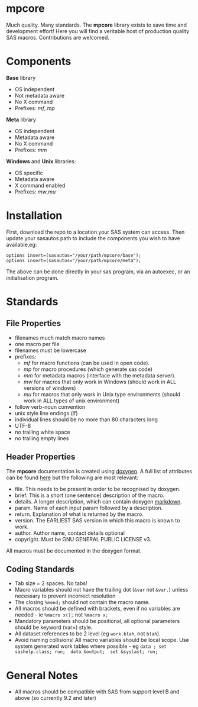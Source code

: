 # mpcore

Much quality.  Many standards.  The **mpcore** library exists to save time and development effort!  Here you will find a veritable host of production quality SAS macros. Contributions are welcomed.

# Components

**Base** library
 * OS independent
 * Not metadata aware 
 * No X command
 * Prefixes:  _mf_, _mp_

**Meta** library
 * OS independent
 * Metadata aware 
 * No X command
 * Prefixes: _mm_

**Windows** and **Unix** libraries:
 * OS specific
 * Metadata aware 
 * X command enabled
 * Prefixes: _mw_,_mu_

# Installation
First, download the repo to a location your SAS system can access. Then update your sasautos path to include the components you wish to have available,eg:

    options insert=(sasautos="/your/path/mpcore/base");
    options insert=(sasautos="/your/path/mpcore/meta");

The above can be done directly in your sas program, via an autoexec, or an initialisation program.  

# Standards

## File Properties
 - filenames much match macro names
 - one macro per file
 - filenames must be lowercase
 - prefixes:
   - _mf_ for macro functions (can be used in open code).
   - _mp_ for macro procedures (which generate sas code)
   - _mm_ for metadata macros (interface with the metadata server).
   - _mw_ for macros that only work in Windows (should work in ALL versions of windows)
   - _mu_ for macros that only work in Unix type environments (should work in ALL types of unix environment)
 - follow verb-noun convention 
 - unix style line endings (lf)
 - individual lines should be no more than 80 characters long
 - UTF-8
 - no trailing white space
 - no trailing empty lines

## Header Properties
The **mpcore** documentation is created using [doxygen](http://www.stack.nl/~dimitri/doxygen/).  A full list of attributes can be found [here](http://www.stack.nl/~dimitri/doxygen/manual/commands.html) but the following are most relevant:

 - file.  This needs to be present in order to be recognised by doxygen.
 - brief. This is a short (one sentence) description of the macro.
 - details.  A longer description, which can contain doxygen [markdown](http://www.stack.nl/~dimitri/doxygen/manual/markdown.html).
 - param.  Name of each input param followed by a description. 
 - return.  Explanation of what is returned by the macro.
 - version.  The EARLIEST SAS version in which this macro is known to work.
 - author.  Author name, contact details optional
 - copyright.  Must be GNU GENERAL PUBLIC LICENSE v3.

All macros must be documented in the doxygen format.

## Coding Standards

*  Tab size = 2 spaces.  No tabs!
*  Macro variables should not have the trailing dot (`&var` not `&var.`) unless necessary to prevent incorrect resolution
*  The closing `%mend;` should not contain the macro name.
*  All macros should be defined with brackets, even if no variables are needed - ie `%macro x();` not `%macro x;`
*  Mandatory parameters should be positional, all optional parameters should be keyword (var=) style.
*  All dataset references to be 2 level (eg `work.blah`, not `blah`).
*  Avoid naming collisions!  All macro variables should be local scope.  Use system generated work tables where possible - eg `data ; set sashelp.class; run;  data &output;  set &syslast; run;`

# General Notes

* All macros should be compatible with SAS from support level B and above (so currently 9.2 and later)

